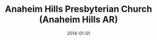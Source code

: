 ---
date: &id001 2014-01-01
end_date: null
location:
  address: East Anaheim Community Center, 8201 E. Santa Ana Canyon Road
  city: Anaheim Hills
  state: AR
minister:
- end: null
  name: Christopher D. Hartshorn
  start: 2014-01-01
  type: Organizing Pastor
ministers:
- Christopher D. Hartshorn
name: Anaheim Hills Presbyterian Church
names:
- end: null
  name: Anaheim Hills Presbyterian Church
  start: 2014-01-01
origination_date: *id001
raw_data: "AR\nAnaheim Hills\nAnaheim Hills Presbyterian Church  (2014\u2013\
  \ )\nEast Anaheim Community Center, 8201 E. Santa Ana Canyon Road\nOrg. Pastor:\
  \ Christopher D. Hartshorn, 2014\u2013"
received_from: null
states:
- AR
status:
  active: true
  end_date: null
  reason: null
  received_from: null
  withdrawal_to: null
title: Anaheim Hills Presbyterian Church (Anaheim Hills AR)

---